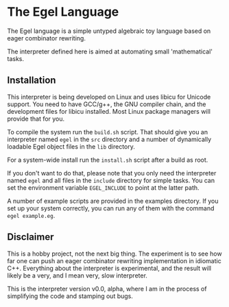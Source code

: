 The Egel Language
=================

The Egel language is a simple untyped algebraic toy language based on 
eager combinator rewriting.

The interpreter defined here is aimed at automating small 'mathematical'
tasks.

Installation
------------

This interpreter is being developed on Linux and uses libicu for 
Unicode support. You need to have GCC/g++, the GNU compiler chain,
and the development files for libicu
installed. Most Linux package managers will provide that for you.

To compile the system run the `build.sh` script.
That should give you an interpreter named `egel` in the `src` directory
and a number of dynamically loadable Egel object files in the
`lib` directory.

For a system-wide install run the `install.sh` script after a build
as root.

If you don't want to do that, please note that you only need the interpreter
named `egel` and all files in the `include` directory for simple tasks.
You can set the environment variable `EGEL_INCLUDE` to point 
at the latter path.

A number of example scripts are provided in the examples directory.
If you set up your system correctly, you can run any of them
with the command `egel example.eg`.

Disclaimer
----------

This is a hobby project, not the next big thing. The experiment is to
see how far one can push an eager combinator rewriting implementation in
idiomatic C++. Everything about the interpreter is experimental,
and the result will likely be a very, and I mean very, slow interpreter.

This is the interpreter version v0.0, alpha, where I am in the process
of simplifying the code and stamping out bugs.
